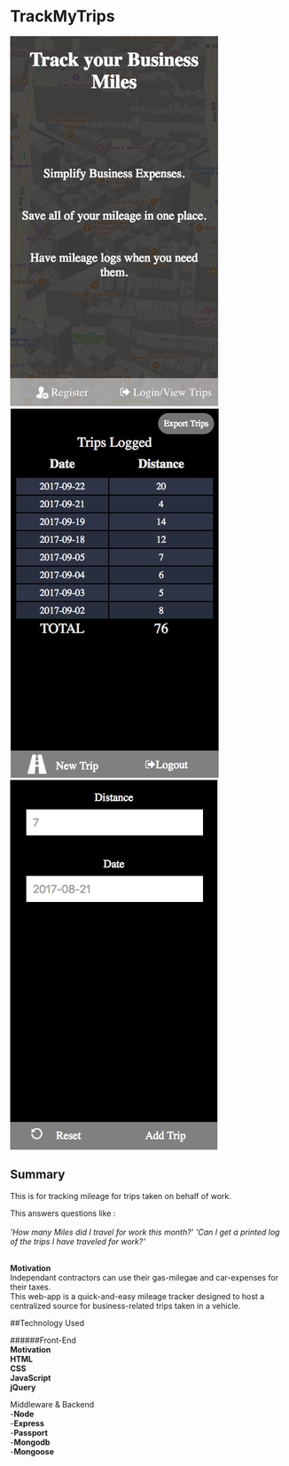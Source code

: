 # TrackMyTrips
![Alt text](splash.jpg?raw=true "Starting Out")
![Alt text](viewTrips.jpg?raw=true "View Trips")
![Alt text](add.jpg?raw=true "Add Trips")

## Summary
This is for tracking mileage for trips taken on behalf of work.

This answers questions like :<br /><br />
*'How many Miles did I travel for work this month?'*
*'Can I get a printed log of the trips I have traveled for work?'*<br /><br />

**Motivation**<br />
Independant contractors can use their gas-milegae and car-expenses for their taxes. <br />
This web-app is a quick-and-easy mileage tracker designed to host a centralized source for business-related trips taken in a vehicle.
<br />

##Technology Used 
<br />

######Front-End 
<br />
**Motivation**<br />
**HTML**<br />
**CSS**<br />
**JavaScript**<br />
**jQuery**<br />

Middleware & Backend 
<br />
-**Node**<br />
-**Express**<br />
-**Passport**<br />
-**Mongodb**<br />
-**Mongoose**<br />